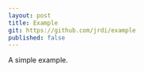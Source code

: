 ```yaml
---
layout: post
title: Example
git: https://github.com/jrdi/example
published: false
---
```


A simple example.
